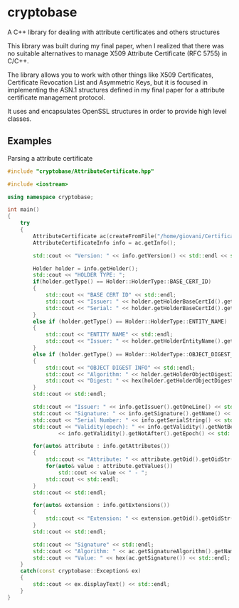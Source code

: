 # cryptobase
A C++ library for dealing with attribute certificates and others structures

This library was built during my final paper, when I realized that there was no suitable alternatives
to manage X509 Attribute Certificate (RFC 5755) in C/C++.

The library allows you to work with other things like X509 Certificates, Certificate Revocation List and Asymmetric Keys,
but it is focused in implementing the ASN.1 structures defined in my final paper for a attribute certificate 
management protocol.

It uses and encapsulates OpenSSL structures in order to provide high level classes.

## Examples
Parsing a attribute certificate

```c++
#include "cryptobase/AttributeCertificate.hpp"

#include <iostream>

using namespace cryptobase;

int main()
{
	try
	{
		AttributeCertificate ac(createFromFile("/home/giovani/Certificado.der"));
		AttributeCertificateInfo info = ac.getInfo();

		std::cout << "Version: " << info.getVersion() << std::endl << std::endl;

		Holder holder = info.getHolder();
		std::cout << "HOLDER TYPE: ";
		if(holder.getType() == Holder::HolderType::BASE_CERT_ID)
		{
			std::cout << "BASE CERT ID" << std::endl;
			std::cout << "Issuer: " << holder.getHolderBaseCertId().getIssuer().getOneLine() << std::endl;
			std::cout << "Serial: " << holder.getHolderBaseCertId().getSerialString() << std::endl;
		}
		else if (holder.getType() == Holder::HolderType::ENTITY_NAME)
		{
			std::cout << "ENTITY NAME" << std::endl;
			std::cout << "Issuer: " << holder.getHolderEntityName().getOneLine() << std::endl;
		}
		else if (holder.getType() == Holder::HolderType::OBJECT_DIGEST_INFO)
		{
			std::cout << "OBJECT DIGEST INFO" << std::endl;
			std::cout << "Algorithm: " << holder.getHolderObjectDigestInfo().getDigestAlgorithm().getName() << std::endl;
			std::cout << "Digest: " << hex(holder.getHolderObjectDigestInfo().getObjectDigest()) << std::endl;
		}
		std::cout << std::endl;

		std::cout << "Issuer: " << info.getIssuer().getOneLine() << std::endl << std::endl;
		std::cout << "Signature: " << info.getSignature().getName() << std::endl << std::endl;
		std::cout << "Serial Number: " << info.getSerialString() << std::endl << std::endl;
		std::cout << "Validity(epoch): " << info.getValidity().getNotBefore().getEpoch() << " to "
				<< info.getValidity().getNotAfter().getEpoch() << std::endl << std::endl;

		for(auto& attribute : info.getAttributes())
		{
			std::cout << "Attribute: " << attribute.getOid().getOidStr() << " - ";
			for(auto& value : attribute.getValues())
				std::cout << value << " - ";
			std::cout << std::endl;
		}
		std::cout << std::endl;

		for(auto& extension : info.getExtensions())
		{
			std::cout << "Extension: " << extension.getOid().getOidStr() << " - " << extension.getValue() << std::endl;
		}
		std::cout << std::endl;

		std::cout << "Signature" << std::endl;
		std::cout << "Algorithm: " << ac.getSignatureAlgorithm().getName() << std::endl;
		std::cout << "Value: " << hex(ac.getSignature()) << std::endl;
	}
	catch(const cryptobase::Exception& ex)
	{
		std::cout << ex.displayText() << std::endl;
	}
}
```
